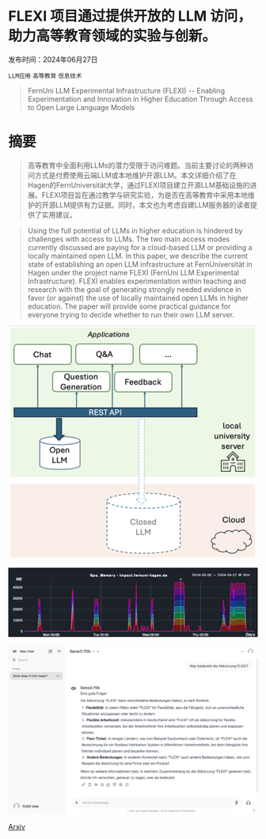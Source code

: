 # FLEXI 项目通过提供开放的 LLM 访问，助力高等教育领域的实验与创新。

发布时间：2024年06月27日

`LLM应用` `高等教育` `信息技术`

> FernUni LLM Experimental Infrastructure (FLEXI) -- Enabling Experimentation and Innovation in Higher Education Through Access to Open Large Language Models

# 摘要

> 高等教育中全面利用LLMs的潜力受限于访问难题。当前主要讨论的两种访问方式是付费使用云端LLM或本地维护开源LLM。本文详细介绍了在Hagen的FernUniversität大学，通过FLEXI项目建立开源LLM基础设施的进展。FLEXI项目旨在通过教学与研究实验，为是否在高等教育中采用本地维护的开源LLM提供有力证据。同时，本文也为考虑自建LLM服务器的读者提供了实用建议。

> Using the full potential of LLMs in higher education is hindered by challenges with access to LLMs. The two main access modes currently discussed are paying for a cloud-based LLM or providing a locally maintained open LLM. In this paper, we describe the current state of establishing an open LLM infrastructure at FernUniversität in Hagen under the project name FLEXI (FernUni LLM Experimental Infrastructure). FLEXI enables experimentation within teaching and research with the goal of generating strongly needed evidence in favor (or against) the use of locally maintained open LLMs in higher education. The paper will provide some practical guidance for everyone trying to decide whether to run their own LLM server.

![FLEXI 项目通过提供开放的 LLM 访问，助力高等教育领域的实验与创新。](../../../paper_images/2407.13013/overview.png)

![FLEXI 项目通过提供开放的 LLM 访问，助力高等教育领域的实验与创新。](../../../paper_images/2407.13013/dashboard.png)

![FLEXI 项目通过提供开放的 LLM 访问，助力高等教育领域的实验与创新。](../../../paper_images/2407.13013/openwebui2.png)

[Arxiv](https://arxiv.org/abs/2407.13013)